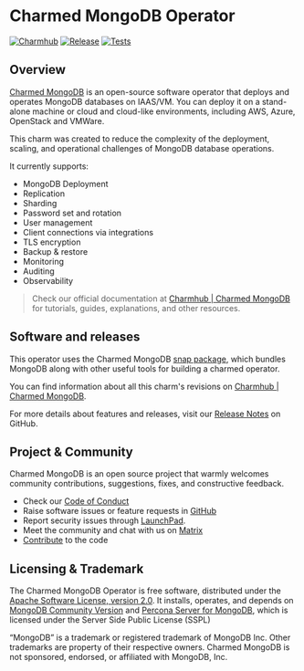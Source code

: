 # Charmed MongoDB Operator
[![Charmhub](https://charmhub.io/mongodb/badge.svg)](https://charmhub.io/mongodb)
[![Release](https://github.com/canonical/mongodb-operator/actions/workflows/release.yaml/badge.svg)](https://github.com/canonical/mongodb-operator/actions/workflows/release.yaml)
[![Tests](https://github.com/canonical/mongodb-operator/actions/workflows/ci.yaml/badge.svg?branch=main)](https://github.com/canonical/mongodb-operator/actions/workflows/ci.yaml)

## Overview

[Charmed MongoDB](https://charmhub.io/mongodb) is an open-source software operator that deploys and operates MongoDB databases on IAAS/VM. You can deploy it on a stand-alone machine or cloud and cloud-like environments, including AWS, Azure, OpenStack and VMWare.

This charm was created to reduce the complexity of the deployment, scaling, and operational challenges of MongoDB database operations. 

It currently supports:
* MongoDB Deployment
* Replication
* Sharding
* Password set and rotation
* User management
* Client connections via integrations
* TLS encryption
* Backup & restore
* Monitoring
* Auditing
* Observability

> Check our official documentation at [Charmhub | Charmed MongoDB](https://charmhub.io/mongodb) for tutorials, guides, explanations, and other resources.

## Software and releases

This operator uses the Charmed MongoDB [snap package](https://snapcraft.io/charmed-mongodb), which bundles MongoDB along with other useful tools for building a charmed operator.

You can find information about all this charm's revisions on [Charmhub | Charmed MongoDB](https://charmhub.io/mongodb).

For more details about features and releases, visit our [Release Notes](https://github.com/canonical/mongodb-operator/releases) on GitHub.

## Project & Community

Charmed MongoDB is an open source project that warmly welcomes community contributions, suggestions, fixes, and constructive feedback.

* Check our [Code of Conduct](https://ubuntu.com/community/ethos/code-of-conduct)
* Raise software issues or feature requests in [GitHub](https://github.com/canonical/mongodb-operator/issues)
* Report security issues through [LaunchPad](https://wiki.ubuntu.com/DebuggingSecurity#How%20to%20File). 
* Meet the community and chat with us on [Matrix](https://matrix.to/#/#charmhub-data-platform:ubuntu.com)
* [Contribute](https://github.com/canonical/mongodb-operator/blob/main/CONTRIBUTING.md) to the code

## Licensing & Trademark

The Charmed MongoDB Operator is free software, distributed under the [Apache Software License, version 2.0](https://github.com/canonical/mongodb-operator/blob/main/LICENSE). It installs, operates, and depends on [MongoDB Community Version](https://github.com/mongodb/mongo) and [Percona Server for MongoDB](https://github.com/percona/percona-server-mongodb), which is licensed under the Server Side Public License (SSPL)

“MongoDB” is a trademark or registered trademark of MongoDB Inc. Other trademarks are property of their respective owners. Charmed MongoDB is not sponsored, endorsed, or affiliated with MongoDB, Inc.


